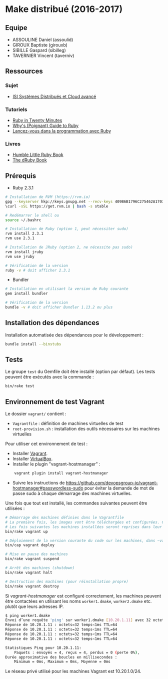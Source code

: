 # Make distribué (2016-2017)

## Equipe

* ASSOULINE Daniel (assoulid)
* GIROUX Baptiste (girouxb)
* SIBILLE Gaspard (sibilleg)
* TAVERNIER Vincent (taverniv)

## Ressources

### Sujet

* [ISI Systèmes Distribués et Cloud avancé](https://ensiwiki.ensimag.fr/index.php/ISI_Syst%C3%A8mes_Distribu%C3%A9s_et_Cloud_avanc%C3%A9)

### Tutoriels

* [Ruby in Twenty Minutes](https://www.ruby-lang.org/en/documentation/quickstart/)
* [Why's (Poignant) Guide to Ruby](http://poignant.guide/book/chapter-1.html)
* [Lancez-vous dans la programmation avec Ruby](https://openclassrooms.com/courses/lancez-vous-dans-la-programmation-avec-ruby)

### Livres

* [Humble Little Ruby Book](https://www.dropbox.com/s/b8n41fqogjhpvxq/Humble%20Little%20Ruby%20Book.pdf?dl=0)
* [The dRuby Book](https://www.dropbox.com/s/ju9xa9n4du0z2cj/The%20dRuby%20Book.pdf?dl=0)

## Prérequis

* Ruby 2.3.1

```bash
# Installation de RVM (https://rvm.io)
gpg --keyserver hkp://keys.gnupg.net --recv-keys 409B6B1796C275462A1703113804BB82D39DC0E3
\curl -sSL https://get.rvm.io | bash -s stable

# Redémarrer le shell ou
source ~/.bashrc

# Installation de Ruby (option 1, peut nécessiter sudo)
rvm install 2.3.1
rvm use 2.3.1

# Installation de JRuby (option 2, ne nécessite pas sudo)
rvm install jruby
rvm use jruby

# Vérification de la version
ruby -v # doit afficher 2.3.1
```

* Bundler

```bash
# Installation en utilisant la version de Ruby courante
gem install bundler

# Vérification de la version
bundle -v # doit afficher Bundler 1.13.2 ou plus
```

## Installation des dépendances

Installation automatisée des dépendances pour le développement :

```bash
bundle install --binstubs
```

## Tests

Le groupe `test` du Gemfile doit être installé (option par défaut). Les tests peuvent être exécutés avec la commande :

```bash
bin/rake test
```

## Environnement de test Vagrant

Le dossier `vagrant/` contient :

* `Vagrantfile` : définition de machines virtuelles de test
* `root-provision.sh` : installation des outils nécessaires sur les machines virtuelles

Pour utiliser cet environnement de test :

* Installer [Vagrant](https://www.vagrantup.com/).
* Installer [VirtualBox](https://www.virtualbox.org/).
* Installer le plugin "vagrant-hostmanager" :

```bash
    vagrant plugin install vagrant-hostmanager
```

* Suivre les instructions de https://github.com/devopsgroup-io/vagrant-hostmanager#passwordless-sudo pour éviter la
    demande de mot de passe sudo à chaque démarrage des machines virtuelles.

Une fois que tout est installé, les commandes suivantes peuvent être utilisées :

```bash
# Démarrage des machines définies dans le Vagrantfile
# La première fois, les images vont être téléchargées et configurées. Cela prend du temps.
# Les fois suivantes les machines installées seront reprises dans leur état actuel.
bin/rake vagrant up

# Déploiement de la version courante du code sur les machines, dans ~vagrant/distributed-make/current
bin/cap vagrant deploy

# Mise en pause des machines
bin/rake vagrant suspend

# Arrêt des machines (shutdown)
bin/rake vagrant halt

# Destruction des machines (pour réinstallation propre)
bin/rake vagrant destroy
```

Si _vagrant-hostmanager_ est configuré correctement, les machines peuvent être contactées en utilisant les noms
`worker1.dmake`, `worker2.dmake` etc. plutôt que leurs adresses IP.

```bash
$ ping worker1.dmake
Envoi d’une requête 'ping' sur worker1.dmake [10.20.1.11] avec 32 octets de données :
Réponse de 10.20.1.11 : octets=32 temps<1ms TTL=64
Réponse de 10.20.1.11 : octets=32 temps<1ms TTL=64
Réponse de 10.20.1.11 : octets=32 temps<1ms TTL=64
Réponse de 10.20.1.11 : octets=32 temps<1ms TTL=64

Statistiques Ping pour 10.20.1.11:
    Paquets : envoyés = 4, reçus = 4, perdus = 0 (perte 0%),
Durée approximative des boucles en millisecondes :
    Minimum = 0ms, Maximum = 0ms, Moyenne = 0ms
```

Le réseau privé utilisé pour les machines Vagrant est 10.20.1.0/24.
